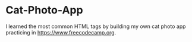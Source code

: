 # Cat-Photo-App

I learned the most common HTML tags by building my own cat photo app practicing in https://www.freecodecamp.org. 
